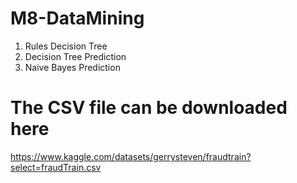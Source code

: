 # M8-DataMining
1. Rules Decision Tree
2. Decision Tree Prediction
3. Naive Bayes Prediction

# The CSV file can be downloaded here
https://www.kaggle.com/datasets/gerrysteven/fraudtrain?select=fraudTrain.csv
